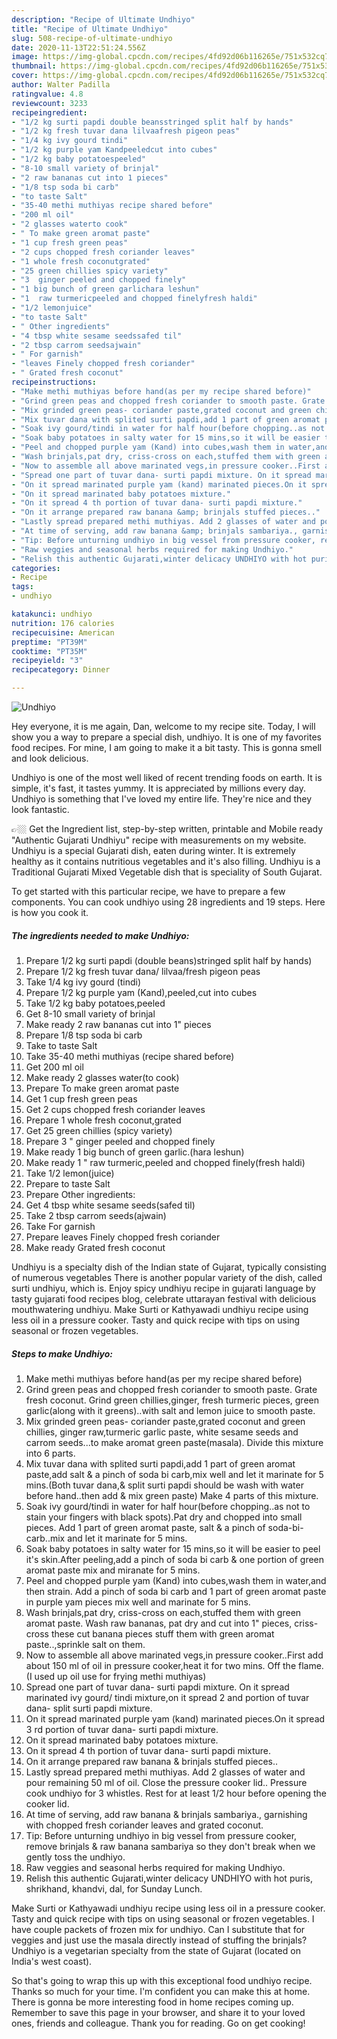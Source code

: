 ```yaml
---
description: "Recipe of Ultimate Undhiyo"
title: "Recipe of Ultimate Undhiyo"
slug: 508-recipe-of-ultimate-undhiyo
date: 2020-11-13T22:51:24.556Z
image: https://img-global.cpcdn.com/recipes/4fd92d06b116265e/751x532cq70/undhiyo-recipe-main-photo.jpg
thumbnail: https://img-global.cpcdn.com/recipes/4fd92d06b116265e/751x532cq70/undhiyo-recipe-main-photo.jpg
cover: https://img-global.cpcdn.com/recipes/4fd92d06b116265e/751x532cq70/undhiyo-recipe-main-photo.jpg
author: Walter Padilla
ratingvalue: 4.8
reviewcount: 3233
recipeingredient:
- "1/2 kg surti papdi double beansstringed split half by hands"
- "1/2 kg fresh tuvar dana lilvaafresh pigeon peas"
- "1/4 kg ivy gourd tindi"
- "1/2 kg purple yam Kandpeeledcut into cubes"
- "1/2 kg baby potatoespeeled"
- "8-10 small variety of brinjal"
- "2 raw bananas cut into 1 pieces"
- "1/8 tsp soda bi carb"
- "to taste Salt"
- "35-40 methi muthiyas recipe shared before"
- "200 ml oil"
- "2 glasses waterto cook"
- " To make green aromat paste"
- "1 cup fresh green peas"
- "2 cups chopped fresh coriander leaves"
- "1 whole fresh coconutgrated"
- "25 green chillies spicy variety"
- "3  ginger peeled and chopped finely"
- "1 big bunch of green garlichara leshun"
- "1  raw turmericpeeled and chopped finelyfresh haldi"
- "1/2 lemonjuice"
- "to taste Salt"
- " Other ingredients"
- "4 tbsp white sesame seedssafed til"
- "2 tbsp carrom seedsajwain"
- " For garnish"
- "leaves Finely chopped fresh coriander"
- " Grated fresh coconut"
recipeinstructions:
- "Make methi muthiyas before hand(as per my recipe shared before)"
- "Grind green peas and chopped fresh coriander to smooth paste. Grate fresh coconut. Grind green chillies,ginger, fresh turmeric pieces, green garlic(along with it greens)..with salt and lemon juice to smooth paste."
- "Mix grinded green peas- coriander paste,grated coconut and green chillies, ginger raw,turmeric garlic paste, white sesame seeds and carrom seeds...to make aromat green paste(masala). Divide this mixture into 6 parts."
- "Mix tuvar dana with splited surti papdi,add 1 part of green aromat paste,add salt &amp; a pinch of soda bi carb,mix well and let it marinate for 5 mins.(Both tuvar dana,&amp; split surti papdi should be wash with water before hand..then add &amp; mix green paste) Make 4 parts of this mixture."
- "Soak ivy gourd/tindi in water for half hour(before chopping..as not to stain your fingers with black spots).Pat dry and chopped into small pieces. Add 1 part of green aromat paste, salt &amp; a pinch of soda-bi-carb..mix and let it marinate for 5 mins."
- "Soak baby potatoes in salty water for 15 mins,so it will be easier to peel it&#39;s skin.After peeling,add a pinch of soda bi carb &amp; one portion of green aromat paste mix and miranate for 5 mins."
- "Peel and chopped purple yam (Kand) into cubes,wash them in water,and then strain. Add a pinch of soda bi carb and 1 part of green aromat paste in purple yam pieces mix well and marinate for 5 mins."
- "Wash brinjals,pat dry, criss-cross on each,stuffed them with green aromat paste. Wash raw bananas, pat dry and cut into 1&#34; pieces, criss-cross these cut banana pieces stuff them with green aromat paste..,sprinkle salt on them."
- "Now to assemble all above marinated vegs,in pressure cooker..First add about 150 ml of oil in pressure cooker,heat it for two mins. Off the flame.(I used up oil use for frying methi muthiyas)"
- "Spread one part of tuvar dana- surti papdi mixture. On it spread marinated ivy gourd/ tindi mixture,on it spread 2 and portion of tuvar dana- split surti papdi mixture."
- "On it spread marinated purple yam (kand) marinated pieces.On it spread 3 rd portion of tuvar dana- surti papdi mixture."
- "On it spread marinated baby potatoes mixture."
- "On it spread 4 th portion of tuvar dana- surti papdi mixture."
- "On it arrange prepared raw banana &amp; brinjals stuffed pieces.."
- "Lastly spread prepared methi muthiyas. Add 2 glasses of water and pour remaining 50 ml of oil. Close the pressure cooker lid.. Pressure cook undhiyo for 3 whistles. Rest for at least 1/2 hour before opening the cooker lid."
- "At time of serving, add raw banana &amp; brinjals sambariya., garnishing with chopped fresh coriander leaves and grated coconut."
- "Tip: Before unturning undhiyo in big vessel from pressure cooker, remove brinjals &amp; raw banana sambariya so they don&#39;t break when we gently toss the undhiyo."
- "Raw veggies and seasonal herbs required for making Undhiyo."
- "Relish this authentic Gujarati,winter delicacy UNDHIYO with hot puris, shrikhand, khandvi, dal, for Sunday Lunch."
categories:
- Recipe
tags:
- undhiyo

katakunci: undhiyo 
nutrition: 176 calories
recipecuisine: American
preptime: "PT39M"
cooktime: "PT35M"
recipeyield: "3"
recipecategory: Dinner

---
```



![Undhiyo](https://img-global.cpcdn.com/recipes/4fd92d06b116265e/751x532cq70/undhiyo-recipe-main-photo.jpg)

Hey everyone, it is me again, Dan, welcome to my recipe site. Today, I will show you a way to prepare a special dish, undhiyo. It is one of my favorites food recipes. For mine, I am going to make it a bit tasty. This is gonna smell and look delicious.

Undhiyo is one of the most well liked of recent trending foods on earth. It is simple, it's fast, it tastes yummy. It is appreciated by millions every day. Undhiyo is something that I've loved my entire life. They're nice and they look fantastic.

👉🏼 Get the Ingredient list, step-by-step written, printable and Mobile ready &#34;Authentic Gujarati Undhiyu&#34; recipe with measurements on my website. Undhiyu is a special Gujarati dish, eaten during winter. It is extremely healthy as it contains nutritious vegetables and it&#39;s also filling. Undhiyu is a Traditional Gujarati Mixed Vegetable dish that is speciality of South Gujarat.


To get started with this particular recipe, we have to prepare a few components. You can cook undhiyo using 28 ingredients and 19 steps. Here is how you cook it.

<!--inarticleads1-->

##### The ingredients needed to make Undhiyo:

1. Prepare 1/2 kg surti papdi (double beans)stringed split half by hands)
1. Prepare 1/2 kg fresh tuvar dana/ lilvaa/fresh pigeon peas
1. Take 1/4 kg ivy gourd (tindi)
1. Prepare 1/2 kg purple yam (Kand),peeled,cut into cubes
1. Take 1/2 kg baby potatoes,peeled
1. Get 8-10 small variety of brinjal
1. Make ready 2 raw bananas cut into 1&#34; pieces
1. Prepare 1/8 tsp soda bi carb
1. Take to taste Salt
1. Take 35-40 methi muthiyas (recipe shared before)
1. Get 200 ml oil
1. Make ready 2 glasses water(to cook)
1. Prepare  To make green aromat paste
1. Get 1 cup fresh green peas
1. Get 2 cups chopped fresh coriander leaves
1. Prepare 1 whole fresh coconut,grated
1. Get 25 green chillies (spicy variety)
1. Prepare 3 &#34; ginger peeled and chopped finely
1. Make ready 1 big bunch of green garlic.(hara leshun)
1. Make ready 1 &#34; raw turmeric,peeled and chopped finely(fresh haldi)
1. Take 1/2 lemon(juice)
1. Prepare to taste Salt
1. Prepare  Other ingredients:
1. Get 4 tbsp white sesame seeds(safed til)
1. Take 2 tbsp carrom seeds(ajwain)
1. Take  For garnish
1. Prepare leaves Finely chopped fresh coriander
1. Make ready  Grated fresh coconut


Undhiyu is a specialty dish of the Indian state of Gujarat, typically consisting of numerous vegetables There is another popular variety of the dish, called surti undhiyu, which is. Enjoy spicy undhiyu recipe in gujarati language by tasty gujarati food recipes blog, celebrate uttarayan festival with delicious mouthwatering undhiyu. Make Surti or Kathyawadi undhiyu recipe using less oil in a pressure cooker. Tasty and quick recipe with tips on using seasonal or frozen vegetables. 

<!--inarticleads2-->

##### Steps to make Undhiyo:

1. Make methi muthiyas before hand(as per my recipe shared before)
1. Grind green peas and chopped fresh coriander to smooth paste. Grate fresh coconut. Grind green chillies,ginger, fresh turmeric pieces, green garlic(along with it greens)..with salt and lemon juice to smooth paste.
1. Mix grinded green peas- coriander paste,grated coconut and green chillies, ginger raw,turmeric garlic paste, white sesame seeds and carrom seeds...to make aromat green paste(masala). Divide this mixture into 6 parts.
1. Mix tuvar dana with splited surti papdi,add 1 part of green aromat paste,add salt &amp; a pinch of soda bi carb,mix well and let it marinate for 5 mins.(Both tuvar dana,&amp; split surti papdi should be wash with water before hand..then add &amp; mix green paste) Make 4 parts of this mixture.
1. Soak ivy gourd/tindi in water for half hour(before chopping..as not to stain your fingers with black spots).Pat dry and chopped into small pieces. Add 1 part of green aromat paste, salt &amp; a pinch of soda-bi-carb..mix and let it marinate for 5 mins.
1. Soak baby potatoes in salty water for 15 mins,so it will be easier to peel it&#39;s skin.After peeling,add a pinch of soda bi carb &amp; one portion of green aromat paste mix and miranate for 5 mins.
1. Peel and chopped purple yam (Kand) into cubes,wash them in water,and then strain. Add a pinch of soda bi carb and 1 part of green aromat paste in purple yam pieces mix well and marinate for 5 mins.
1. Wash brinjals,pat dry, criss-cross on each,stuffed them with green aromat paste. Wash raw bananas, pat dry and cut into 1&#34; pieces, criss-cross these cut banana pieces stuff them with green aromat paste..,sprinkle salt on them.
1. Now to assemble all above marinated vegs,in pressure cooker..First add about 150 ml of oil in pressure cooker,heat it for two mins. Off the flame.(I used up oil use for frying methi muthiyas)
1. Spread one part of tuvar dana- surti papdi mixture. On it spread marinated ivy gourd/ tindi mixture,on it spread 2 and portion of tuvar dana- split surti papdi mixture.
1. On it spread marinated purple yam (kand) marinated pieces.On it spread 3 rd portion of tuvar dana- surti papdi mixture.
1. On it spread marinated baby potatoes mixture.
1. On it spread 4 th portion of tuvar dana- surti papdi mixture.
1. On it arrange prepared raw banana &amp; brinjals stuffed pieces..
1. Lastly spread prepared methi muthiyas. Add 2 glasses of water and pour remaining 50 ml of oil. Close the pressure cooker lid.. Pressure cook undhiyo for 3 whistles. Rest for at least 1/2 hour before opening the cooker lid.
1. At time of serving, add raw banana &amp; brinjals sambariya., garnishing with chopped fresh coriander leaves and grated coconut.
1. Tip: Before unturning undhiyo in big vessel from pressure cooker, remove brinjals &amp; raw banana sambariya so they don&#39;t break when we gently toss the undhiyo.
1. Raw veggies and seasonal herbs required for making Undhiyo.
1. Relish this authentic Gujarati,winter delicacy UNDHIYO with hot puris, shrikhand, khandvi, dal, for Sunday Lunch.


Make Surti or Kathyawadi undhiyu recipe using less oil in a pressure cooker. Tasty and quick recipe with tips on using seasonal or frozen vegetables. I have couple packets of frozen mix for undhiyo. Can I substitute that for veggies and just use the masala directly instead of stuffing the brinjals? Undhiyo is a vegetarian specialty from the state of Gujarat (located on India&#39;s west coast). 

So that's going to wrap this up with this exceptional food undhiyo recipe. Thanks so much for your time. I'm confident you can make this at home. There is gonna be more interesting food in home recipes coming up. Remember to save this page in your browser, and share it to your loved ones, friends and colleague. Thank you for reading. Go on get cooking!
